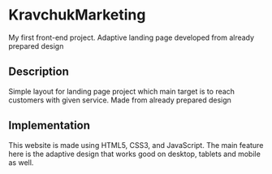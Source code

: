 # KravchukMarketing
My first front-end project. Adaptive landing page developed from already prepared design

## Description 
Simple layout for landing page project which main target is to reach customers with given service. Made from already prepared design

## Implementation
This website is made using HTML5, CSS3, and JavaScript. The main feature here is the adaptive design that works good on desktop, tablets and mobile as well.
